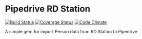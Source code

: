 Pipedrive RD Station
====================

[![Build Status](https://travis-ci.org/maxcnunes/pipedrive_rdstation.png?branch=master)](https://travis-ci.org/maxcnunes/pipedrive_rdstation)
[![Coverage Status](https://coveralls.io/repos/maxcnunes/pipedrive_rdstation/badge.png?branch=master)](https://coveralls.io/r/maxcnunes/pipedrive_rdstation?branch=master)
[![Code Climate](https://codeclimate.com/github/maxcnunes/pipedrive_rdstation.png)](https://codeclimate.com/github/maxcnunes/pipedrive_rdstation)

A simple gem for import Person data from RD Station to  Pipedrive